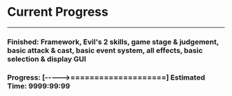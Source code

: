 # Current Progress
_______
### Finished: Framework, Evil's 2 skills, game stage & judgement, basic attack & cast, basic event system, all effects, basic selection & display GUI
### Progress: [----->====================] Estimated Time: 9999:99:99

